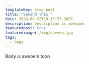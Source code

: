 ```yaml
---
templateKey: blog-post
title: "Second this "
date: 2020-08-22T19:15:57.365Z
description: Description is awesome
featuredpost: true
featuredimage: /img/chemex.jpg
tags:
  - bags
---
```

Body is awsoem tooo